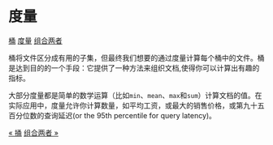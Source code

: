 度量
======

[桶](buckets.md)
[度量](metrics.md)
[组合两者](combining-the-two.md)

桶将文件区分成有用的子集，但最终我们想要的通过度量计算每个桶中的文件。桶是达到目的的一个手段：它提供了一种方法来组织文档,使得你可以计算出有趣的指标。

大部分度量都是简单的数学运算（比如`min`、`mean`、`max`和`sum`）计算文档的值。在实际应用中，度量允许你计算数量，如平均工资，或最大的销售价格，或第九十五百分位数的查询延迟(or the 95th percentile for query latency)。


[« 捅](buckets.md)     [组合两者 »](combining-the-two.md)
